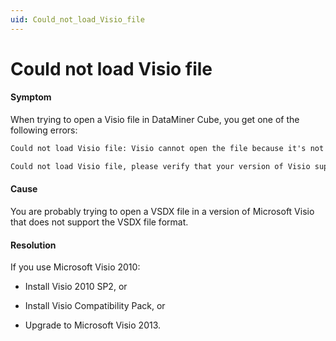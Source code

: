 ```yaml
---
uid: Could_not_load_Visio_file
---
```


# Could not load Visio file

#### Symptom

When trying to open a Visio file in DataMiner Cube, you get one of the following errors:

```txt
Could not load Visio file: Visio cannot open the file because it's not a Visio file or it has become corrupted.
```

```txt
Could not load Visio file, please verify that your version of Visio supports VSDX files. VSDX files are supported in Visio 2010 SP2 with compatibility pack installed and in Visio 2013.
```

#### Cause

You are probably trying to open a VSDX file in a version of Microsoft Visio that does not support the VSDX file format.

#### Resolution

If you use Microsoft Visio 2010:

- Install Visio 2010 SP2, or

- Install Visio Compatibility Pack, or

- Upgrade to Microsoft Visio 2013.
